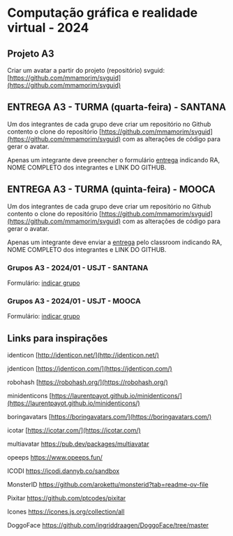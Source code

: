 # Computação gráfica e realidade virtual - 2024

## Projeto A3

Criar um avatar a partir do projeto (repositório) svguid: [https://github.com/mmamorim/svguid](https://github.com/mmamorim/svguid)


## ENTREGA A3 - TURMA (quarta-feira) - **SANTANA**

Um dos integrantes de cada grupo deve criar um repositório no Github contento o clone do repositório [https://github.com/mmamorim/svguid](https://github.com/mmamorim/svguid) com as alterações de código para gerar o avatar.

Apenas um integrante deve preencher o formulário [entrega](https://forms.gle/2LW1JcznUFgYMrF78) indicando RA, NOME COMPLETO dos integrantes e LINK DO GITHUB.  

## ENTREGA A3 - TURMA (quinta-feira) - **MOOCA**

Um dos integrantes de cada grupo deve criar um repositório no Github contento o clone do repositório [https://github.com/mmamorim/svguid](https://github.com/mmamorim/svguid) com as alterações de código para gerar o avatar.

Apenas um integrante deve enviar a [entrega](https://classroom.google.com/c/NjU1OTczMzk1Mjk4/a/NjgyNDE5MTMzNzE5/details) pelo classroom indicando RA, NOME COMPLETO dos integrantes e LINK DO GITHUB.  


### Grupos A3 - 2024/01 - USJT - **SANTANA**

Formulário: [indicar grupo](https://forms.gle/fzWZHywwae8MBMAm8)

### Grupos A3 - 2024/01 - USJT - **MOOCA**

Formulário: [indicar grupo](https://forms.gle/qCW8ywjzTkC4UpC29)


## Links para inspirações

identicon [http://identicon.net/](http://identicon.net/)

jdenticon [https://jdenticon.com/](https://jdenticon.com/)

robohash [https://robohash.org/](https://robohash.org/)

minidenticons [https://laurentpayot.github.io/minidenticons/](https://laurentpayot.github.io/minidenticons/)

boringavatars [https://boringavatars.com/](https://boringavatars.com/)

icotar [https://icotar.com/](https://icotar.com/)

multiavatar
https://pub.dev/packages/multiavatar

opeeps
https://www.opeeps.fun/

ICODI
https://icodi.dannyb.co/sandbox

MonsterID
https://github.com/arokettu/monsterid?tab=readme-ov-file

Pixitar
https://github.com/ptcodes/pixitar

Icones
https://icones.js.org/collection/all

DoggoFace
https://github.com/ingriddraagen/DoggoFace/tree/master
